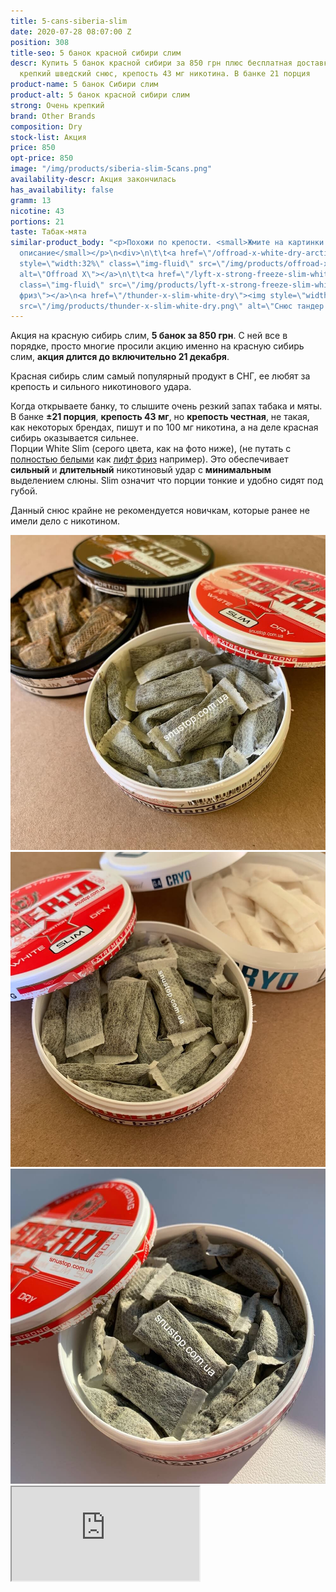 ```yaml
---
title: 5-cans-siberia-slim
date: 2020-07-28 08:07:00 Z
position: 308
title-seo: 5 банок красной сибири слим
descr: Купить 5 банок красной сибири за 850 грн плюс бесплатная доставка. Сибирь очень
  крепкий шведский снюс, крепость 43 мг никотина. В банке 21 порция
product-name: 5 банок Сибири слим
product-alt: 5 банок красной сибири слим
strong: Очень крепкий
brand: Other Brands
composition: Dry
stock-list: Акция
price: 850
opt-price: 850
image: "/img/products/siberia-slim-5cans.png"
availability-descr: Акция закончилась
has_availability: false
gramm: 13
nicotine: 43
portions: 21
taste: Табак-мята
similar-product_body: "<p>Похожи по крепости. <small>Жмите на картинки и читайте полное
  описание</small></p>\n<div>\n\t\t<a href=\"/offroad-x-white-dry-arctic-explorer\"><img
  style=\"width:32%\" class=\"img-fluid\" src=\"/img/products/offroad-x-white-dry-arctic-explorer.jpg\"
  alt=\"Offroad X\"></a>\n\t\t<a href=\"/lyft-x-strong-freeze-slim-white\"><img style=\"width:32%\"
  class=\"img-fluid\" src=\"/img/products/lyft-x-strong-freeze-slim-white.png\" alt=\"Лифт
  фриз\"></a>\n<a href=\"/thunder-x-slim-white-dry\"><img style=\"width:32%\" class=\"img-fluid\"
  src=\"/img/products/thunder-x-slim-white-dry.png\" alt=\"Снюс тандер х слим\"></a>\n</div>"
---
```


Акция на красную сибирь слим, **5 банок за 850 грн**. С ней все в порядке, просто многие просили акцию именно на красную сибирь слим, **акция длится до включительно 21 декабря**.

Красная сибирь слим самый популярный продукт в СНГ, ее любят за крепость и сильного никотинового удара.

Когда открываете банку, то слышите очень резкий запах табака и мяты. В банке **±21 порция**, **крепость 43 мг**, но **крепость честная**, не такая, как некоторых брендах, пишут и по 100 мг никотина, а на деле красная сибирь оказывается сильнее.<br>
Порции White Slim (серого цвета, как на фото ниже), (не путать с [полностью белыми](/all-white-snus) как [лифт фриз](/lyft-x-strong-freeze-slim-white) например). Это обеспечивает **сильный** и **длительный** никотиновый удар с **минимальным** выделением слюны. Slim означит что порции тонкие и удобно сидят под губой.

Данный снюс крайне не рекомендуется новичкам, которые ранее не имели дело с никотином.

<div class="popup-gallery d-flex mb-2">
	<a class="mr-2" href="/img/products/siberia-white-dry-slim/siberia-slim-open-and-brown.jpg" title="Красная сибирь слим порции, а сзади <a href='/siberia-brown-slim'>коричневая слим</a>"><img class="img-fluid" src="/img/products/siberia-white-dry-slim/siberia-slim-open-and-brown.jpg" alt="Красная сибирь слим"></a>
	<a class="mr-2" href="/img/products/siberia-white-dry-slim/siberia-open-and-cryo.jpg" title="Красная сибирь самый крепкий шведский снюс, на заднем фоне <a href='/g4-cryo-slim-all-white-super-strong'>белый ванильный крио</a>"><img class="img-fluid" src="/img/products/siberia-white-dry-slim/siberia-open-and-cryo.jpg" alt="Красная сибирь слим white dry"></a>
	<a href="/img/products/siberia-white-dry-slim/siberia-white-dry-slim-open-portion.jpg" title="Порции на солнце"><img class="img-fluid" src="/img/products/siberia-white-dry-slim/siberia-white-dry-slim-open-portion.jpg" alt="Красная сибирь слим открытая, порции"></a>
</div>
<div class="embed-responsive embed-responsive-16by9 mb-3">
  <iframe class="embed-responsive-item" src="https://www.youtube.com/embed/OYQ3cSQTXl8" allowfullscreen></iframe>
</div>